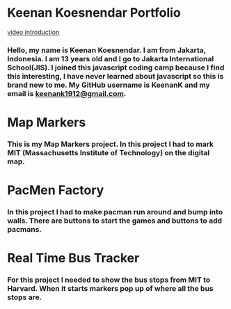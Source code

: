 # Keenan Koesnendar Portfolio
[video introduction](https://keenank.github.io/keenank_portfolio/index.html)
### Hello, my name is Keenan Koesnendar. I am from Jakarta, Indonesia. I am 13 years old and I go to Jakarta International School(JIS). I joined this javascript coding camp because I find this interesting, I have never learned about javascript so this is brand new to me. My GitHub username is KeenanK and my email is keenank1912@gmail.com.

# Map Markers
### This is my Map Markers project. In this project I had to mark MIT (Massachusetts Institute of Technology) on the digital map.

# PacMen Factory
### In this project I had to make pacman run around and bump into walls. There are buttons to start the games and buttons to add pacmans.

# Real Time Bus Tracker
### For this project I needed to show the bus stops from MIT to Harvard. When it starts markers pop up of where all the bus stops are.
